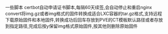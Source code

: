 一些脚本
certbot自动申请证书脚本,每隔60天续签,会自动停止和重启nginx
convert将img.gz或者img格式的固件转换成适合LXC容器的tar.gz格式,支持远程下载原始固件和本地固件,转换成功后回车存放到PVE的CT模板默认路径或者存放到指定路径,完成后按y保留img格式原始固件,按其他则删除原始固件
